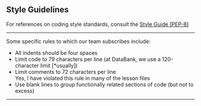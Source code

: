 ## Style Guidelines

For references on coding style standards, consult the
[Style Guide (PEP-8)](https://peps.python.org/pep-0008/)

---

Some specific rules to which our team subscribes include:

* All indents should be four spaces
* Limit code to 79 characters per line (at DataBank, we use a 
  120-character limit [*usually])
* Limit comments to 72 characters per line<br>
  Yes, I have violated this rule in many of the lesson files
* Use blank lines to group functionally related sections of code
  (but not to excess)

---
